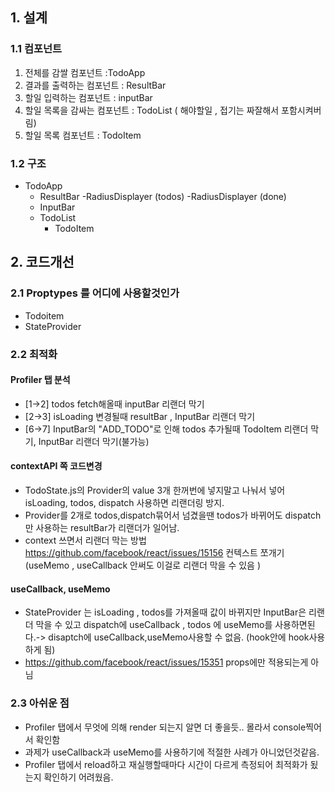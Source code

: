 
## 1. 설계 

### 1.1 컴포넌트 
1. 전체를 감쌀 컴포넌트 :TodoApp
2. 결과를 출력하는 컴포넌트 : ResultBar 
3. 할일 입력하는 컴포넌트 : inputBar 
4. 할일 목록을 감싸는 컴포넌트 : TodoList ( 해야할일 , 접기는 짜잘해서 포함시켜버림) 
5. 할일 목록  컴포넌트 : TodoItem 

### 1.2 구조 
- TodoApp
    - ResultBar
        -RadiusDisplayer (todos)
        -RadiusDisplayer (done)
    - InputBar
    - TodoList
        - TodoItem

## 2. 코드개선
### 2.1 Proptypes 를 어디에 사용할것인가
- Todoitem 
- StateProvider 

### 2.2 최적화
#### Profiler 탭 분석
- [1->2] todos fetch해올때 inputBar 리랜더 막기
- [2->3] isLoading 변경될때 resultBar , InputBar 리랜더 막기
- [6->7] InputBar의 "ADD_TODO"로 인해 todos 추가될때 TodoItem 리랜더 막기, InputBar 리랜더 막기(불가능) 

#### contextAPI 쪽 코드변경 
- TodoState.js의 Provider의 value 3개 한꺼번에 넣지말고 나눠서 넣어
isLoading, todos, dispatch 사용하면 리랜더링 방지.
- Provider를 2개로 todos,dispatch묶어서 넘겼을땐 todos가 바뀌어도 dispatch만
사용하는 resultBar가 리랜더가 일어남. 
- context 쓰면서 리랜더 막는 방법
https://github.com/facebook/react/issues/15156 컨텍스트 쪼개기
(useMemo , useCallback 안써도 이걸로 리랜더 막을 수 있음 ) 

#### useCallback, useMemo
- StateProvider 는 isLoading , todos를 가져올때 값이 바뀌지만 InputBar은 리랜더 막을 수 있고 dispatch에 useCallback , todos 에 useMemo를 사용하면된다.-> disaptch에 useCallback,useMemo사용할 수 없음. (hook안에 hook사용하게 됨)
- https://github.com/facebook/react/issues/15351 props에만 적용되는게 아님


### 2.3 아쉬운 점
- Profiler 탭에서 무엇에 의해 render 되는지 알면 더 좋을듯.. 몰라서 console찍어서 확인함
- 과제가 useCallback과 useMemo를 사용하기에 적절한 사례가 아니었던것같음.
- Profiler 탭에서 reload하고 재실행할때마다 시간이 다르게 측정되어 최적화가 됬는지 확인하기 어려웠음.